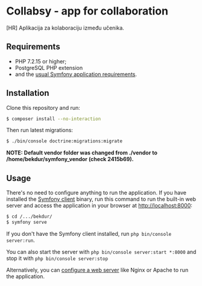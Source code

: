 Collabsy - app for collaboration
========================

[HR] Aplikacija za kolaboraciju između učenika.

Requirements
------------

  * PHP 7.2.15 or higher;
  * PostgreSQL PHP extension
  * and the [usual Symfony application requirements][2].

Installation
------------

Clone this repository and run:

```bash
$ composer install --no-interaction
```

Then run latest migrations:

```bash
$ ./bin/console doctrine:migrations:migrate
```

**NOTE: Default vendor folder was changed from ./vendor to /home/bekdur/symfony_vendor (check 2415b69).**

Usage
-----

There's no need to configure anything to run the application. If you have
installed the [Symfony client][4] binary, run this command to run the built-in
web server and access the application in your browser at <http://localhost:8000>:

```bash
$ cd /.../bekdur/
$ symfony serve
```

If you don't have the Symfony client installed, run `php bin/console server:run`.

You can also start the server with `php bin/console server:start *:8000` and stop it with `php bin/console server:stop`

Alternatively, you can [configure a web server][3] like Nginx or Apache to run
the application.

[2]: https://symfony.com/doc/current/reference/requirements.html
[3]: https://symfony.com/doc/current/cookbook/configuration/web_server_configuration.html
[4]: https://symfony.com/download
